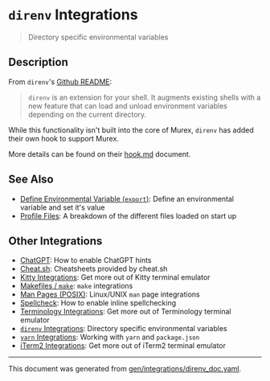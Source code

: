 # `direnv` Integrations

> Directory specific environmental variables

## Description

From `direnv`'s [Github README](https://github.com/direnv/direnv):

> `direnv` is an extension for your shell. It augments existing shells with a
> new feature that can load and unload environment variables depending on the
> current directory.

While this functionality isn't built into the core of Murex, `direnv` has
added their own hook to support Murex.

More details can be found on their [hook.md](https://github.com/direnv/direnv/blob/master/docs/hook.md#murex)
document.

## See Also

* [Define Environmental Variable (`export`)](../commands/export.md):
  Define an environmental variable and set it's value
* [Profile Files](../user-guide/profile.md):
  A breakdown of the different files loaded on start up

## Other Integrations

* [ChatGPT](../integrations/chatgpt.md):
    How to enable ChatGPT hints
* [Cheat.sh](../integrations/cheatsh.md):
    Cheatsheets provided by cheat.sh
* [Kitty Integrations](../integrations/kitty.md):
    Get more out of Kitty terminal emulator
* [Makefiles / `make`](../integrations/make.md):
    `make` integrations
* [Man Pages (POSIX)](../integrations/man-pages.md):
    Linux/UNIX `man` page integrations
* [Spellcheck](../integrations/spellcheck.md):
    How to enable inline spellchecking
* [Terminology Integrations](../integrations/terminology.md):
    Get more out of Terminology terminal emulator
* [`direnv` Integrations](../integrations/direnv.md):
    Directory specific environmental variables
* [`yarn` Integrations](../integrations/yarn.md):
    Working with `yarn` and `package.json`
* [iTerm2 Integrations](../integrations/iterm2.md):
    Get more out of iTerm2 terminal emulator

<hr/>

This document was generated from [gen/integrations/direnv_doc.yaml](https://github.com/lmorg/murex/blob/master/gen/integrations/direnv_doc.yaml).